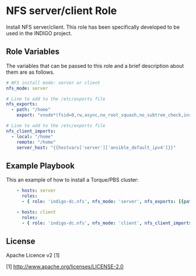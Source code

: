 NFS server/client Role
=======================

Install NFS server/client. This role has been specifically developed to be used in the INDIGO project.

Role Variables
--------------

The variables that can be passed to this role and a brief description about them are as follows.

```yaml
# NFS install mode: server or client
nfs_mode: server

# Line to add to the /etc/exports file
nfs_exports:
  - path: "/home"
    export: "vnode*(fsid=0,rw,async,no_root_squash,no_subtree_check,insecure)"

# Line to add to the /etc/exports file
nfs_client_imports:
  - local: "/home"
    remote: "/home"
    server_host: "{{hostvars['server']['ansible_default_ipv4']}}"
```

Example Playbook
----------------

This an example of how to install a Torque/PBS cluster:
```yaml
    - hosts: server
      roles:
      - { role: 'indigo-dc.nfs', nfs_mode: 'server', nfs_exports: [{path: "/home", export: "vnode*(fsid=0,rw,async,no_root_squash,no_subtree_check,insecure)"}] }

    - hosts: client
      roles:
      - { role: 'indigo-dc.nfs', nfs_mode: 'client', nfs_client_imports: [{ local: "/home", remote: "/home", server_host: "{{hostvars['server']['ansible_default_ipv4']}}" }] }
```

License
-------

Apache Licence v2 [1]

[1] http://www.apache.org/licenses/LICENSE-2.0

